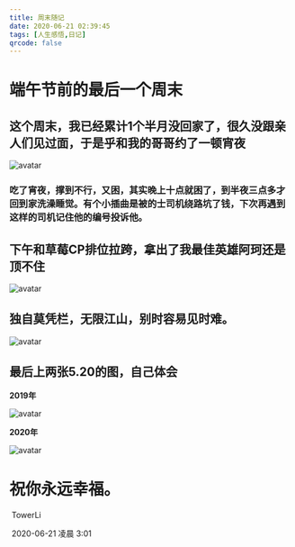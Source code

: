 ```yaml
---
title: 周末随记
date: 2020-06-21 02:39:45
tags: [人生感悟,日记]	
qrcode: false
---
```


#  端午节前的最后一个周末

##  这个周末，我已经累计1个半月没回家了，很久没跟亲人们见过面，于是乎和我的哥哥约了一顿宵夜 

![avatar](./周末随记/微信图片_20200621024443.jpg)

###         吃了宵夜，撑到不行，又困，其实晚上十点就困了，到半夜三点多才回到家洗澡睡觉。有个小插曲是被的士司机绕路坑了钱，下次再遇到这样的司机记住他的编号投诉他。

## 下午和草莓CP排位拉跨，拿出了我最佳英雄阿珂还是顶不住

![avatar](./周末随记/微信图片_20200621024437.jpg)



## 独自莫凭栏，无限江山，别时容易见时难。

![avatar](./周末随记/微信图片_20200621025946.png)







## 最后上两张5.20的图，自己体会

**2019年**

![avatar](./周末随记/wechat_20200621023739.jpg)

**2020年**

![avatar](./周末随记/wechat_20200621023805.jpg)





# 祝你永远幸福。

​		                                                                                                                                                                          TowerLi

​                                                                                                                                                           2020-06-21 凌晨 3:01